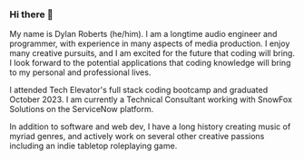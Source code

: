 ### Hi there 👋

<!--
**roberts-d-j/roberts-d-j** is a ✨ _special_ ✨ repository because its `README.md` (this file) appears on your GitHub profile.

Here are some ideas to get you started:

- 🔭 I’m currently working on ...
- 🌱 I’m currently learning ...
- 👯 I’m looking to collaborate on ...
- 🤔 I’m looking for help with ...
- 💬 Ask me about ...
- 📫 How to reach me: ...
- 😄 Pronouns: ...
- ⚡ Fun fact: ...
-->
My name is Dylan Roberts (he/him). I am a longtime audio engineer and programmer, with experience in many aspects of media production. I enjoy many creative pursuits, and I am excited for the future that coding will bring. I look forward to the potential applications that coding knowledge will bring to my personal and professional lives. 

I attended Tech Elevator's full stack coding bootcamp and graduated October 2023. I am currently a Technical Consultant working with SnowFox Solutions on the ServiceNow platform. 

In addition to software and web dev, I have a long history creating music of myriad genres, and actively work on several other creative passions including an indie tabletop roleplaying game.
